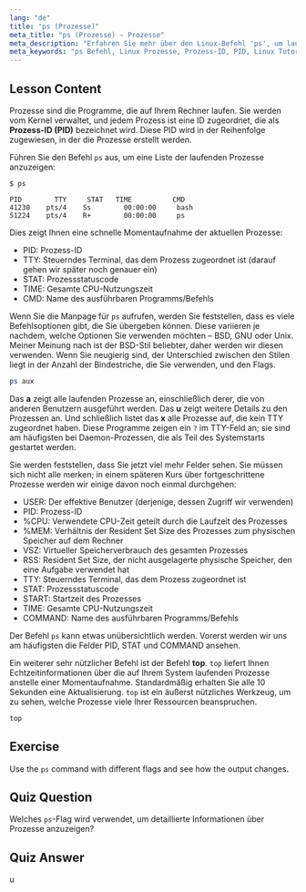 ```yaml
---
lang: "de"
title: "ps (Prozesse)"
meta_title: "ps (Prozesse) - Prozesse"
meta_description: "Erfahren Sie mehr über den Linux-Befehl 'ps', um laufende Prozesse anzuzeigen und Prozess-IDs (PIDs) zu verstehen. Erhalten Sie eine Einführung in die Prozessverwaltung für Anfänger."
meta_keywords: "ps Befehl, Linux Prozesse, Prozess-ID, PID, Linux Tutorial, Anfänger, Anleitung, top Befehl"
---
```


## Lesson Content

Prozesse sind die Programme, die auf Ihrem Rechner laufen. Sie werden vom Kernel verwaltet, und jedem Prozess ist eine ID zugeordnet, die als **Prozess-ID (PID)** bezeichnet wird. Diese PID wird in der Reihenfolge zugewiesen, in der die Prozesse erstellt werden.

Führen Sie den Befehl `ps` aus, um eine Liste der laufenden Prozesse anzuzeigen:

```plaintext
$ ps

PID        TTY     STAT   TIME          CMD
41230    pts/4    Ss        00:00:00     bash
51224    pts/4    R+        00:00:00     ps
```

Dies zeigt Ihnen eine schnelle Momentaufnahme der aktuellen Prozesse:

- PID: Prozess-ID
- TTY: Steuerndes Terminal, das dem Prozess zugeordnet ist (darauf gehen wir später noch genauer ein)
- STAT: Prozessstatuscode
- TIME: Gesamte CPU-Nutzungszeit
- CMD: Name des ausführbaren Programms/Befehls

Wenn Sie die Manpage für `ps` aufrufen, werden Sie feststellen, dass es viele Befehlsoptionen gibt, die Sie übergeben können. Diese variieren je nachdem, welche Optionen Sie verwenden möchten – BSD, GNU oder Unix. Meiner Meinung nach ist der BSD-Stil beliebter, daher werden wir diesen verwenden. Wenn Sie neugierig sind, der Unterschied zwischen den Stilen liegt in der Anzahl der Bindestriche, die Sie verwenden, und den Flags.

```bash
ps aux
```

Das **a** zeigt alle laufenden Prozesse an, einschließlich derer, die von anderen Benutzern ausgeführt werden. Das **u** zeigt weitere Details zu den Prozessen an. Und schließlich listet das **x** alle Prozesse auf, die kein TTY zugeordnet haben. Diese Programme zeigen ein `?` im TTY-Feld an; sie sind am häufigsten bei Daemon-Prozessen, die als Teil des Systemstarts gestartet werden.

Sie werden feststellen, dass Sie jetzt viel mehr Felder sehen. Sie müssen sich nicht alle merken; in einem späteren Kurs über fortgeschrittene Prozesse werden wir einige davon noch einmal durchgehen:

- USER: Der effektive Benutzer (derjenige, dessen Zugriff wir verwenden)
- PID: Prozess-ID
- %CPU: Verwendete CPU-Zeit geteilt durch die Laufzeit des Prozesses
- %MEM: Verhältnis der Resident Set Size des Prozesses zum physischen Speicher auf dem Rechner
- VSZ: Virtueller Speicherverbrauch des gesamten Prozesses
- RSS: Resident Set Size, der nicht ausgelagerte physische Speicher, den eine Aufgabe verwendet hat
- TTY: Steuerndes Terminal, das dem Prozess zugeordnet ist
- STAT: Prozessstatuscode
- START: Startzeit des Prozesses
- TIME: Gesamte CPU-Nutzungszeit
- COMMAND: Name des ausführbaren Programms/Befehls

Der Befehl `ps` kann etwas unübersichtlich werden. Vorerst werden wir uns am häufigsten die Felder PID, STAT und COMMAND ansehen.

Ein weiterer sehr nützlicher Befehl ist der Befehl **top**. `top` liefert Ihnen Echtzeitinformationen über die auf Ihrem System laufenden Prozesse anstelle einer Momentaufnahme. Standardmäßig erhalten Sie alle 10 Sekunden eine Aktualisierung. `top` ist ein äußerst nützliches Werkzeug, um zu sehen, welche Prozesse viele Ihrer Ressourcen beanspruchen.

```bash
top
```

## Exercise

Use the `ps` command with different flags and see how the output changes.

## Quiz Question

Welches `ps`-Flag wird verwendet, um detaillierte Informationen über Prozesse anzuzeigen?

## Quiz Answer

u
